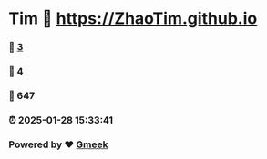 # Tim :link: https://ZhaoTim.github.io 
### :page_facing_up: [3](https://ZhaoTim.github.io/tag.html) 
### :speech_balloon: 4 
### :hibiscus: 647 
### :alarm_clock: 2025-01-28 15:33:41 
### Powered by :heart: [Gmeek](https://github.com/Meekdai/Gmeek)
